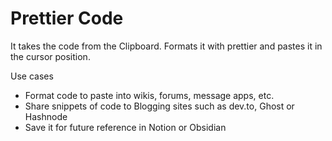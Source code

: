 # Prettier Code

It takes the code from the Clipboard.
Formats it with prettier and pastes it in the cursor position.

Use cases

- Format code to paste into wikis, forums, message apps, etc.
- Share snippets of code to Blogging sites such as dev.to, Ghost or Hashnode
- Save it for future reference in Notion or Obsidian
